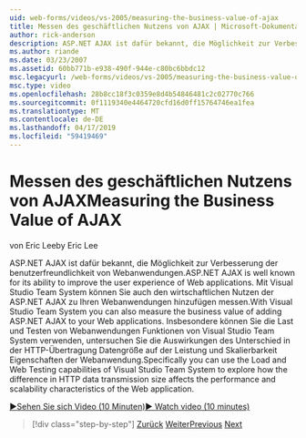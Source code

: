 ```yaml
---
uid: web-forms/videos/vs-2005/measuring-the-business-value-of-ajax
title: Messen des geschäftlichen Nutzens von AJAX | Microsoft-Dokumentation
author: rick-anderson
description: ASP.NET AJAX ist dafür bekannt, die Möglichkeit zur Verbesserung der benutzerfreundlichkeit von Webanwendungen. Mit Visual Studio Team System können Sie auch die Busine messen...
ms.author: riande
ms.date: 03/23/2007
ms.assetid: 60bb771b-e938-490f-944e-c80bc6bbdc12
msc.legacyurl: /web-forms/videos/vs-2005/measuring-the-business-value-of-ajax
msc.type: video
ms.openlocfilehash: 28b8cc18f3c0359e8d4b54846481c2c02770c766
ms.sourcegitcommit: 0f1119340e4464720cfd16d0ff15764746ea1fea
ms.translationtype: MT
ms.contentlocale: de-DE
ms.lasthandoff: 04/17/2019
ms.locfileid: "59419469"
---
```

# <a name="measuring-the-business-value-of-ajax"></a><span data-ttu-id="55a58-104">Messen des geschäftlichen Nutzens von AJAX</span><span class="sxs-lookup"><span data-stu-id="55a58-104">Measuring the Business Value of AJAX</span></span>

<span data-ttu-id="55a58-105">von Eric Lee</span><span class="sxs-lookup"><span data-stu-id="55a58-105">by Eric Lee</span></span>

<span data-ttu-id="55a58-106">ASP.NET AJAX ist dafür bekannt, die Möglichkeit zur Verbesserung der benutzerfreundlichkeit von Webanwendungen.</span><span class="sxs-lookup"><span data-stu-id="55a58-106">ASP.NET AJAX is well known for its ability to improve the user experience of Web applications.</span></span> <span data-ttu-id="55a58-107">Mit Visual Studio Team System können Sie auch den wirtschaftlichen Nutzen der ASP.NET AJAX zu Ihren Webanwendungen hinzufügen messen.</span><span class="sxs-lookup"><span data-stu-id="55a58-107">With Visual Studio Team System you can also measure the business value of adding ASP.NET AJAX to your Web applications.</span></span> <span data-ttu-id="55a58-108">Insbesondere können Sie die Last und Testen von Webanwendungen Funktionen von Visual Studio Team System verwenden, untersuchen Sie die Auswirkungen des Unterschied in der HTTP-Übertragung Datengröße auf der Leistung und Skalierbarkeit Eigenschaften der Webanwendung.</span><span class="sxs-lookup"><span data-stu-id="55a58-108">Specifically you can use the Load and Web Testing capabilities of Visual Studio Team System to explore how the difference in HTTP data transmission size affects the performance and scalability characteristics of the Web application.</span></span>

[<span data-ttu-id="55a58-109">&#9654;Sehen Sie sich Video (10 Minuten)</span><span class="sxs-lookup"><span data-stu-id="55a58-109">&#9654; Watch video (10 minutes)</span></span>](https://channel9.msdn.com/Blogs/ASP-NET-Site-Videos/measuring-the-business-value-of-ajax)

> [!div class="step-by-step"]
> <span data-ttu-id="55a58-110">[Zurück](introduction-to-managing-and-running-tests-with-team-system.md)
> [Weiter](code-coverage-of-automated-tests.md)</span><span class="sxs-lookup"><span data-stu-id="55a58-110">[Previous](introduction-to-managing-and-running-tests-with-team-system.md)
[Next](code-coverage-of-automated-tests.md)</span></span>
